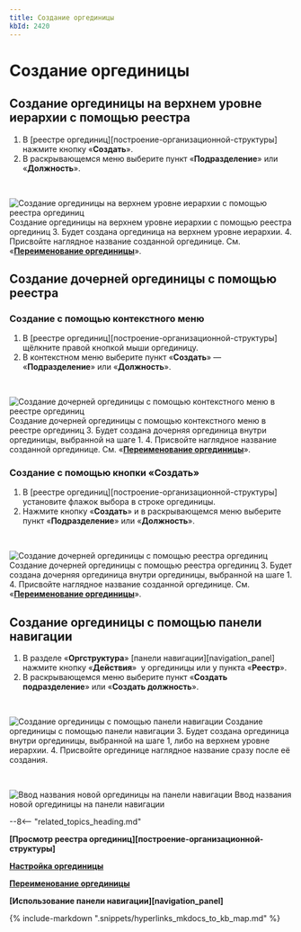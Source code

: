 ```yaml
---
title: Создание оргединицы
kbId: 2420
---
```


# Создание оргединицы

## Создание оргединицы на верхнем уровне иерархии с помощью реестра

1. В [реестре оргединиц][построение-организационной-структуры] нажмите кнопку «**Создать**».
2. В раскрывающемся меню выберите пункт «**Подразделение**» или «**Должность**».

 

![Создание оргединицы на верхнем уровне иерархии с помощью реестра оргединиц](https://kb.comindware.ru/assets/organizational_structure_modeling_create_unit_from_registry.png)
Создание оргединицы на верхнем уровне иерархии с помощью реестра оргединиц
3. Будет создана оргединица на верхнем уровне иерархии.
4. Присвойте наглядное название созданной оргединице. См. «**[Переименование оргединицы](https://kb.comindware.ru/article.php?id=2421)**».

## Создание дочерней оргединицы с помощью реестра

### Создание с помощью контекстного меню

1. В [реестре оргединиц][построение-организационной-структуры] щёлкните правой кнопкой мыши оргединицу.
2. В контекстном меню выберите пункт «**Создать**» — «**Подразделение**» или «**Должность**».

 

![Создание дочерней оргединицы с помощью контекстного меню в реестре оргединиц](https://kb.comindware.ru/assets/organizational_structure_modeling_create_unit_from_context_menu.png)
Создание дочерней оргединицы с помощью контекстного меню в реестре оргединиц
3. Будет создана дочерняя оргединица внутри оргединицы, выбранной на шаге 1.
4. Присвойте наглядное название созданной оргединице. См. «**[Переименование оргединицы](https://kb.comindware.ru/article.php?id=2421)**».

### Создание с помощью кнопки «Создать»

1. В [реестре оргединиц][построение-организационной-структуры] установите флажок выбора в строке оргединицы.
2. Нажмите кнопку «**Создать**» и в раскрывающемся меню выберите пункт «**Подразделение**» или «**Должность**».

 

![Создание дочерней оргединицы с помощью реестра оргединиц](https://kb.comindware.ru/assets/organizational_structure_modeling_create_subunit_from_registry.png)
Создание дочерней оргединицы с помощью реестра оргединиц
3. Будет создана дочерняя оргединица внутри оргединицы, выбранной на шаге 1.
4. Присвойте наглядное название созданной оргединице. См. «**[Переименование оргединицы](https://kb.comindware.ru/article.php?id=2421)**».

## Создание оргединицы с помощью панели навигации

1. В разделе «**Оргструктура**» [панели навигации][navigation_panel] нажмите кнопку «**Действия**» *‌* у оргединицы или у пункта «**Реестр**».
2. В раскрывающемся меню выберите пункт «**Создать подразделение**» или «**Создать должность**».

 

![Создание оргединицы с помощью панели навигации](https://kb.comindware.ru/assets/organizational_structure_modeling_create_unit_from_navigation.png)
Создание оргединицы с помощью панели навигации
3. Будет создана оргединица внутри оргединицы, выбранной на шаге 1, либо на верхнем уровне иерархии.
4. Присвойте оргединице наглядное название сразу после её создания.

 

![Ввод названия новой оргединицы на панели навигации](https://kb.comindware.ru/assets/organizational_structure_modeling_rename_on_creation.png)
Ввод названия новой оргединицы на панели навигации

--8<-- "related_topics_heading.md"

**[Просмотр реестра оргединиц][построение-организационной-структуры]**

**[Настройка оргединицы](https://kb.comindware.ru/article.php?id=2418)**

**[Переименование оргединицы](https://kb.comindware.ru/article.php?id=2421)**

**[Использование панели навигации][navigation_panel]**

{% include-markdown ".snippets/hyperlinks_mkdocs_to_kb_map.md" %}
